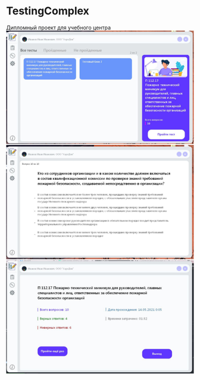 # TestingComplex
Дипломный проект для учебного центра
![alt text](https://github.com/qlulp/TestingComplex/blob/main/screen1.JPG?raw=true)
![alt text](https://github.com/qlulp/TestingComplex/blob/main/screen2.JPG?raw=true)
![alt text](https://github.com/qlulp/TestingComplex/blob/main/screen3.JPG?raw=true)
